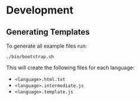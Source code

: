 # Development

## Generating Templates

To generate all example files run:

```
./bin/bootstrap.sh
```

This will create the following files for each language:

- `<language>.html.txt`
- `<language>.intermediate.js`
- `<language>.template.js`

